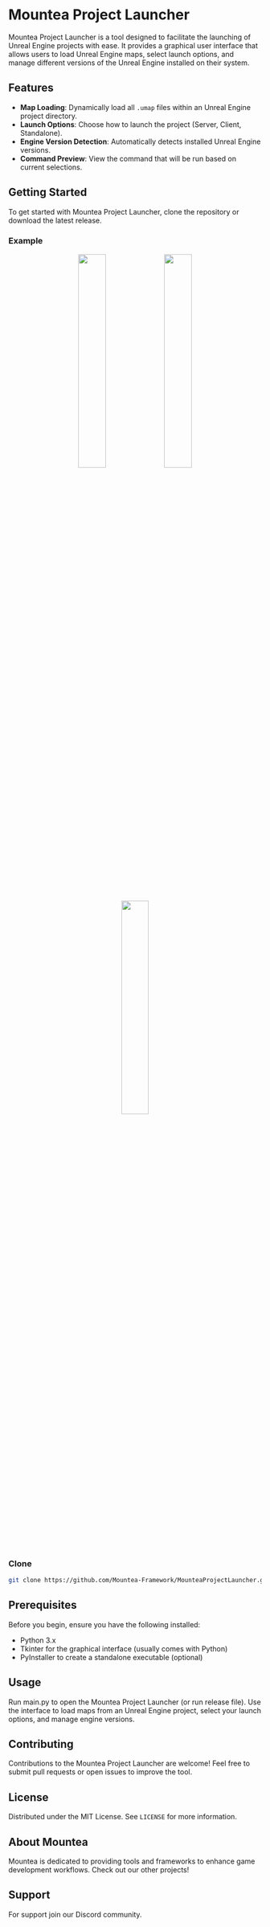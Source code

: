 # Mountea Project Launcher

Mountea Project Launcher is a tool designed to facilitate the launching of Unreal Engine projects with ease. It provides a graphical user interface that allows users to load Unreal Engine maps, select launch options, and manage different versions of the Unreal Engine installed on their system.

## Features

- **Map Loading**: Dynamically load all `.umap` files within an Unreal Engine project directory.
- **Launch Options**: Choose how to launch the project (Server, Client, Standalone).
- **Engine Version Detection**: Automatically detects installed Unreal Engine versions.
- **Command Preview**: View the command that will be run based on current selections.

## Getting Started

To get started with Mountea Project Launcher, clone the repository or download the latest release.

### Example

<p align="center" width="100%">
    <img width="33%" src="https://github.com/Mountea-Framework/MounteaProjectLauncher/assets/37410226/29f3e2c7-93ea-49df-86eb-59320a2151d3">
    <img width="33%" src="https://github.com/Mountea-Framework/MounteaProjectLauncher/assets/37410226/0d3bb719-b8ed-449f-8df9-bb6d116d6ea2">
    <img width="33%" src="https://github.com/Mountea-Framework/MounteaProjectLauncher/assets/37410226/ec9b282e-37f6-4523-a867-a9593ea4f909">
</p>


### Clone

```bash
git clone https://github.com/Mountea-Framework/MounteaProjectLauncher.git
```

## Prerequisites
Before you begin, ensure you have the following installed:

- Python 3.x
- Tkinter for the graphical interface (usually comes with Python)
- PyInstaller to create a standalone executable (optional)

## Usage
Run main.py to open the Mountea Project Launcher (or run release file). Use the interface to load maps from an Unreal Engine project, select your launch options, and manage engine versions.

## Contributing
Contributions to the Mountea Project Launcher are welcome! Feel free to submit pull requests or open issues to improve the tool.

## License
Distributed under the MIT License. See `LICENSE` for more information.

## About Mountea
Mountea is dedicated to providing tools and frameworks to enhance game development workflows. Check out our other projects!

## Support
For support join our Discord community.
